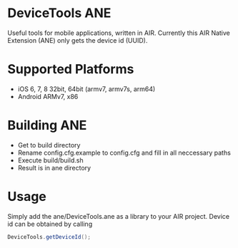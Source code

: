 DeviceTools ANE
=====

Useful tools for mobile applications, written in AIR.
Currently this AIR Native Extension (ANE) only gets the device id (UUID).


Supported Platforms
=====

- iOS 6, 7, 8 32bit, 64bit (armv7, armv7s, arm64)
- Android ARMv7, x86


Building ANE
=====

- Get to build directory
- Rename config.cfg.example to config.cfg and fill in all neccessary paths
- Execute build/build.sh
- Result is in ane directory


Usage
=====

Simply add the ane/DeviceTools.ane as a library to your AIR project.
Device id can be obtained by calling
```actionscript
DeviceTools.getDeviceId();
```

